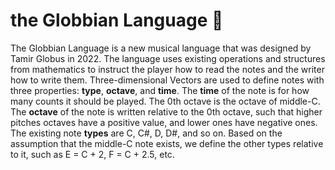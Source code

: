 # the Globbian Language 🔢
The Globbian Language is a new musical language that was designed by Tamir Globus in 2022. The language uses existing operations and structures from mathematics to instruct the player how to read the notes and the writer how to write them. Three-dimensional Vectors are used to define notes with three properties: **type**, **octave**, and **time**. The **time** of the note is for how many counts it should be played. The 0th octave is the octave of middle-C. The **octave** of the note is written relative to the 0th octave, such that higher pitches octaves have a positive value, and lower ones have negative ones. The existing note **types** are C, C#, D, D#, and so on. Based on the assumption that the middle-C note exists, we define the other types relative to it, such as E = C + 2, F = C + 2.5, etc. 
